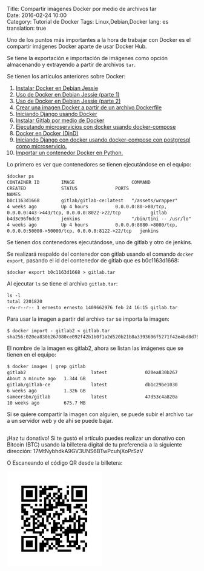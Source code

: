 Title: Compartir imágenes Docker por medio de archivos tar   
Date: 2016-02-24 10:00  
Category: Tutorial de Docker
Tags: Linux,Debian,Docker
lang: es  
translation: true  

Uno de los puntos más importantes a la hora de trabajar con Docker es el compartir imágenes Docker aparte de usar Docker Hub.

Se tiene la exportación e importación de imágenes como opción almacenando y extrayendo a partir de archivos `tar`.

Se tienen los artículos anteriores sobre Docker:

1. [Instalar Docker en Debian Jessie](https://www.seraph.to/instalar-docker-en-debian-jessie.html)  
2. [Uso de Docker en Debian Jessie (parte 1)](https://www.seraph.to/uso-de-docker-en-debian-jessie-parte-1.html)  
3. [Uso de Docker en Debian Jessie (parte 2)](https://www.seraph.to/uso-de-docker-en-debian-jessie-parte-2.html)  
4. [Crear una imagen Docker a partir de un archivo Dockerfile](https://www.seraph.to/crear-una-imagen-docker-a-partir-de-un-archivo-dockerfile.html)  
5. [Iniciando Django usando Docker](https://www.seraph.to/iniciando-django-usando-docker.html)  
6. [Instalar Gitlab por medio de Docker](https://www.seraph.to/instalar-gitlab-por-medio-de-docker.html)  
7. [Ejecutando microservicios con docker usando docker-compose](https://www.seraph.to/ejecutando-micros-servicios-con-docker-usando-docker-compose.html)  
8. [Docker en Docker (DinD)](https://www.seraph.to/docker-en-docker-dind.html)
9. [Iniciando Django con docker usando docker-compose con postgresql como microservicio.](https://www.seraph.to/iniciando-django-con-docker-usando-docker-compose-con-postgresql-como-microservicio.html)
10. [Importar un contenedor Docker en Python.](https://www.seraph.to/importar-un-contenedor-docker-en-python.html#importar-un-contenedor-docker-en-python) 

Lo primero es ver que contenedores se tienen ejecutándose en el equipo:
```
$docker ps 
CONTAINER ID        IMAGE                     COMMAND                  CREATED             STATUS              PORTS                                                                    NAMES
b0c1163d1668        gitlab/gitlab-ce:latest   "/assets/wrapper"        4 weeks ago         Up 4 hours          0.0.0.0:80->80/tcp, 0.0.0.0:443->443/tcp, 0.0.0.0:8022->22/tcp           gitlab
b4d3c96f6dc9        jenkins                   "/bin/tini -- /usr/lo"   4 weeks ago         Up 4 hours          0.0.0.0:8080->8080/tcp, 0.0.0.0:50000->50000/tcp, 0.0.0.0:8122->22/tcp   jenkins
```

Se tienen dos contenedores ejecutándose, uno de gitlab y otro de jenkins.

Se realizará respaldo del contenedor con gitlab usando el comando `docker export`, pasando el id del contenedor de gitlab que es b0c1163d1668:
```
$docker export b0c1163d1668 > gitlab.tar
```
Al ejecutar `ls` se tiene el archivo `gitlab.tar`:  
```
ls -l
total 2201820
-rw-r--r-- 1 ernesto ernesto 1409662976 feb 24 16:15 gitlab.tar
```

Para usar la imagen a partir del archivo `tar` se importa la imagen: 
```
$ docker import - gitlab2 < gitlab.tar
sha256:020ea830b267080ce092f42b1b0f1a2d520b21b8a3393696f5271f42e4bd8d79
```
El nombre de la imagen es gitlab2, ahora se listan las imágenes que se tienen en el equipo:
```
$ docker images | grep gitlab
gitlab2                        latest              020ea830b267        About a minute ago   1.344 GB
gitlab/gitlab-ce               latest              db1c29be1030        6 weeks ago          1.326 GB
sameersbn/gitlab               latest              47d53c4a820a        10 weeks ago         675.7 MB
```
Si se quiere compartir la imagen con alguien, se puede subir el archivo `tar` a un servidor web y de ahí se puede bajar.  

##  ##
¡Haz tu donativo!
Si te gustó el artículo puedes realizar un donativo con Bitcoin (BTC)
usando la billetera digital de tu preferencia a la siguiente
dirección: 17MtNybhdkA9GV3UNS6BTwPcuhjXoPrSzV

O Escaneando el código QR desde la billetera:

![17MtNybhdkA9GV3UNS6BTwPcuhjXoPrSzV](./images/17MtNybhdkA9GV3UNS6BTwPcuhjXoPrSzV.png)
